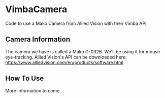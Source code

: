 # VimbaCamera
Code to use a Mako Camera from Allied Vision with their Vimba API.

## Camera Information
The camera we have is called a Mako G-032B. We'll be using it for mouse eye-tracking. Allied Vision's API can be downloaded here: https://www.alliedvision.com/en/products/software.html

## How To Use
More information to come.
